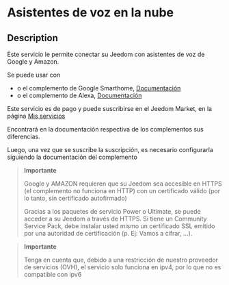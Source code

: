 # Asistentes de voz en la nube

## Description

Este servicio le permite conectar su Jeedom con asistentes de voz de Google y Amazon.

Se puede usar con 

- o el complemento de Google Smarthome, [Documentación](https://doc.jeedom.com/es_ES/plugins/communication/gsh)
- o el complemento de Alexa, [Documentación](https://doc.jeedom.com/es_ES/plugins/communication/ash)

Este servicio es de pago y puede suscribirse en el Jeedom Market, en la página [Mis servicios](https://www.jeedom.com/market/index.php?v=d&p=profils#services)

Encontrará en la documentación respectiva de los complementos sus diferencias.

Luego, una vez que se suscribe la suscripción, es necesario configurarla siguiendo la documentación del complemento

> **Importante**
>
> Google y AMAZON requieren que su Jeedom sea accesible en HTTPS (el complemento no funciona en HTTP) con un certificado válido (por lo tanto, sin certificado autofirmado)
>
> Gracias a los paquetes de servicio Power o Ultimate, se puede acceder a su Jeedom a través de HTTPS.
> Si tiene un Community Service Pack, debe instalar usted mismo un certificado SSL emitido por una autoridad de certificación (p. Ej: Vamos a cifrar, ...).

> **Importante**
>
>Tenga en cuenta que, debido a una restricción de nuestro proveedor de servicios (OVH), el servicio solo funciona en ipv4, por lo que no es compatible con ipv6
